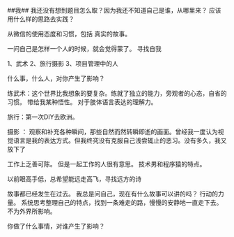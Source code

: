 ##我##
我还没有想到题目怎么取？因为我还不知道自己是谁，从哪里来？
应该用什么样的思路去实践？

从微信的使用态度和习惯，包括
真实的故事。

一问自己是怎样一个人的时候，就会觉得蒙了。
寻找自我

1、武术
2、旅行摄影
3、项目管理中的人

什么事，什么人，对你产生了影响？

练武术：这个世界比我想象的要复杂。练就了独立的能力，旁观者的心态，自省的习惯。
       带给我某种悟性。 对于肢体语言表达的理解力。

旅行：第一次DIY去欧洲。

摄影 ： 观察和补充各种瞬间，那些自然而然转瞬即逝的画面。曾经我一度认为视觉语言是我的表达方式。但我终究没有克服自己浅尝辄止的恶习。没有多久，我又放下了

工作上乏善可陈。 但是一起工作的人很有意思。 技术男和程序猿的特点。

以前眼高手低，总希望能远走高飞，寻找远方的诗


故事都已经发生在过去。 我总是问自己，现在有什么故事可以讲的吗？
行动的力量。 系统思考整理自己的特点，找到一条难走的路，慢慢的安静地一直走下去。不为外界所影响。

你做了什么事情，对谁产生了影响？

